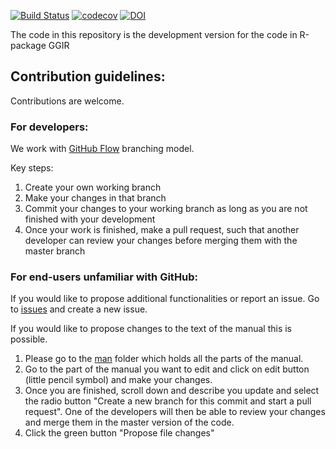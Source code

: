 [![Build Status](https://travis-ci.org/wadpac/GGIR.svg?branch=master)](https://travis-ci.org/wadpac/GGIR) [![codecov](https://codecov.io/gh/wadpac/GGIR/branch/master/graph/badge.svg)](https://codecov.io/gh/wadpac/GGIR) [![DOI](https://zenodo.org/badge/DOI/10.5281/zenodo.1051065.svg)](https://doi.org/10.5281/zenodo.1051065)

The code in this repository is the development version for the code in R-package GGIR

## Contribution guidelines:
Contributions are welcome.

### For developers:
We work with [GitHub Flow](https://guides.github.com/introduction/flow/) branching model.

Key steps:
1. Create your own working branch
2. Make your changes in that branch
3. Commit your changes to your working branch as long as you are not finished with your development
4. Once your work is finished, make a pull request, such that another developer can review your changes before merging them with the master branch

### For end-users unfamiliar with GitHub:
If you would like to propose additional functionalities or report an issue. Go to [issues](https://github.com/wadpac/GGIR/issues) and create a new issue.

If you would like to propose changes to the text of the manual this is possible.
1. Please go to the [man](https://github.com/wadpac/GGIR/tree/master/man) folder which holds all the parts of the manual.
2. Go to the part of the manual you want to edit and click on edit button (little pencil symbol) and make your changes.
3. Once you are finished, scroll down and describe you update and select the radio button "Create a new branch for this commit and start a pull request". One of the developers will then be able to review your changes and merge them in the master version of the code.
4. Click the green button "Propose file changes"
